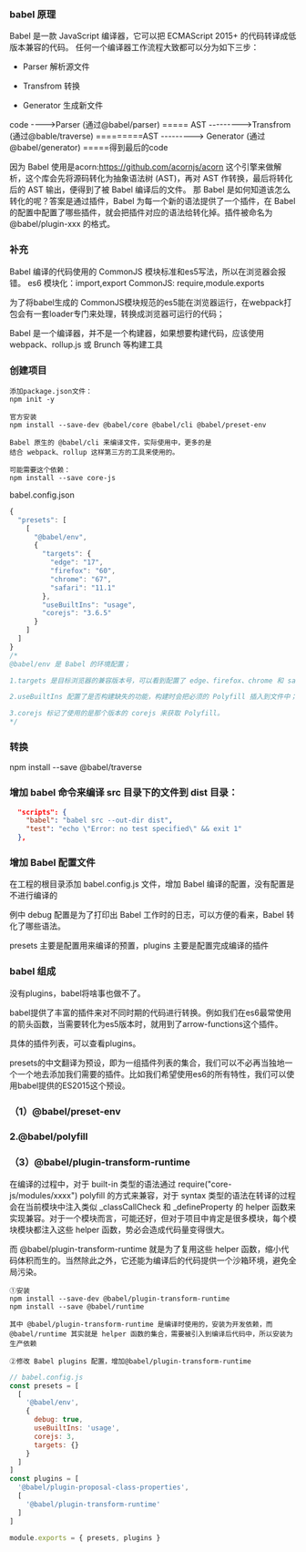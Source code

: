 ### babel 原理
Babel 是一款 JavaScript 编译器，它可以把 ECMAScript 2015+ 的代码转译成低版本兼容的代码。
任何一个编译器工作流程大致都可以分为如下三步：

- Parser 解析源文件

- Transfrom 转换

- Generator 生成新文件

code ---->Parser (通过@babel/parser)  ===== AST --------->Transfrom (通过@bable/traverse) =========AST ---------> Generator (通过@babel/generator)  =====得到最后的code

因为 Babel 使用是acorn:https://github.com/acornjs/acorn
这个引擎来做解析，这个库会先将源码转化为抽象语法树 (AST)，再对 AST 作转换，最后将转化后的 AST 输出，便得到了被 Babel 编译后的文件。
那 Babel 是如何知道该怎么转化的呢？答案是通过插件，Babel 为每一个新的语法提供了一个插件，在 Babel 的配置中配置了哪些插件，就会把插件对应的语法给转化掉。插件被命名为 @babel/plugin-xxx 的格式。

### 补充
Babel 编译的代码使用的 CommonJS 模块标准和es5写法，所以在浏览器会报错。
es6 模块化：import,export
CommonJS: require,module.exports

为了将babel生成的 CommonJS模块规范的es5能在浏览器运行，在webpack打包会有一套loader专门来处理，转换成浏览器可运行的代码；

Babel 是一个编译器，并不是一个构建器，如果想要构建代码，应该使用 webpack、rollup.js 或 Brunch 等构建工具

### 创建项目
```text
添加package.json文件： 
npm init -y

官方安装
npm install --save-dev @babel/core @babel/cli @babel/preset-env

Babel 原生的 @babel/cli 来编译文件，实际使用中，更多的是
结合 webpack、rollup 这样第三方的工具来使用的。

可能需要这个依赖：
npm install --save core-js
```

babel.config.json
```javaScript
{
  "presets": [
    [
      "@babel/env",
      {
        "targets": {
          "edge": "17",
          "firefox": "60",
          "chrome": "67",
          "safari": "11.1"
        },
        "useBuiltIns": "usage",
        "corejs": "3.6.5"
      }
    ]
  ]
}
/*
@babel/env 是 Babel 的环境配置；

1.targets 是目标浏览器的兼容版本号，可以看到配置了 edge、firefox、chrome 和 safari 浏览器的版本号；

2.useBuiltIns 配置了是否构建缺失的功能，构建时会把必须的 Polyfill 插入到文件中；

3.corejs 标记了使用的是那个版本的 corejs 来获取 Polyfill。
*/
```

### 转换
npm install --save @babel/traverse

### 增加 babel 命令来编译 src 目录下的文件到 dist 目录：
```json
  "scripts": {
    "babel": "babel src --out-dir dist",
    "test": "echo \"Error: no test specified\" && exit 1"
  },
```

### 增加 Babel 配置文件
在工程的根目录添加 babel.config.js 文件，增加 Babel 编译的配置，没有配置是不进行编译的

例中 debug 配置是为了打印出 Babel 工作时的日志，可以方便的看来，Babel 转化了哪些语法。

presets 主要是配置用来编译的预置，plugins 主要是配置完成编译的插件

### babel 组成
没有plugins，babel将啥事也做不了。

babel提供了丰富的插件来对不同时期的代码进行转换。例如我们在es6最常使用的箭头函数，当需要转化为es5版本时，就用到了arrow-functions这个插件。

具体的插件列表，可以查看plugins。

presets的中文翻译为预设，即为一组插件列表的集合，我们可以不必再当独地一个一个地去添加我们需要的插件。比如我们希望使用es6的所有特性，我们可以使用babel提供的ES2015这个预设。
### （1）@babel/preset-env


### 2.@babel/polyfill
### （3）@babel/plugin-transform-runtime
在编译的过程中，对于 built-in 类型的语法通过 require("core-js/modules/xxxx") polyfill 的方式来兼容，对于 syntax 类型的语法在转译的过程会在当前模块中注入类似 _classCallCheck 和 _defineProperty 的 helper 函数来实现兼容。对于一个模块而言，可能还好，但对于项目中肯定是很多模块，每个模块模块都注入这些 helper 函数，势必会造成代码量变得很大。

而 @babel/plugin-transform-runtime 就是为了复用这些 helper 函数，缩小代码体积而生的。当然除此之外，它还能为编译后的代码提供一个沙箱环境，避免全局污染。
```
①安装
npm install --save-dev @babel/plugin-transform-runtime
npm install --save @babel/runtime

其中 @babel/plugin-transform-runtime 是编译时使用的，安装为开发依赖，而 @babel/runtime 其实就是 helper 函数的集合，需要被引入到编译后代码中，所以安装为生产依赖

②修改 Babel plugins 配置，增加@babel/plugin-transform-runtime
```

```javaScript
// babel.config.js
const presets = [
  [
    '@babel/env',
    {
      debug: true,
      useBuiltIns: 'usage',
      corejs: 3,
      targets: {}
    }
  ]
]
const plugins = [
  '@babel/plugin-proposal-class-properties',
  [
    '@babel/plugin-transform-runtime'
  ]
]
 
module.exports = { presets, plugins }
```